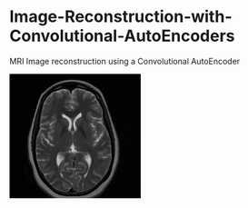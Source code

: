# Image-Reconstruction-with-Convolutional-AutoEncoders
MRI Image reconstruction using a Convolutional AutoEncoder


![title](data/MRIimage.jpeg)
